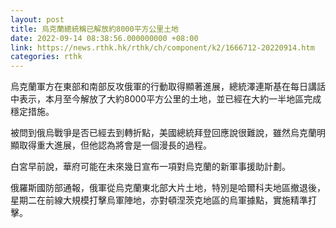 ```yaml
---
layout: post
title: 烏克蘭總統稱已解放約8000平方公里土地
date: 2022-09-14 08:38:56.000000000 +08:00
link: https://news.rthk.hk/rthk/ch/component/k2/1666712-20220914.htm
categories: rthk
---
```


烏克蘭軍方在東部和南部反攻俄軍的行動取得顯著進展，總統澤連斯基在每日講話中表示，本月至今解放了大約8000平方公里的土地，並已經在大約一半地區完成穩定措施。

被問到俄烏戰爭是否已經去到轉折點，美國總統拜登回應說很難說，雖然烏克蘭明顯取得重大進展，但他認為將會是一個漫長的過程。

白宮早前說，華府可能在未來幾日宣布一項對烏克蘭的新軍事援助計劃。

俄羅斯國防部通報，俄軍從烏克蘭東北部大片土地，特別是哈爾科夫地區撤退後，星期二在前線大規模打擊烏軍陣地，亦對頓涅茨克地區的烏軍據點，實施精準打擊。
